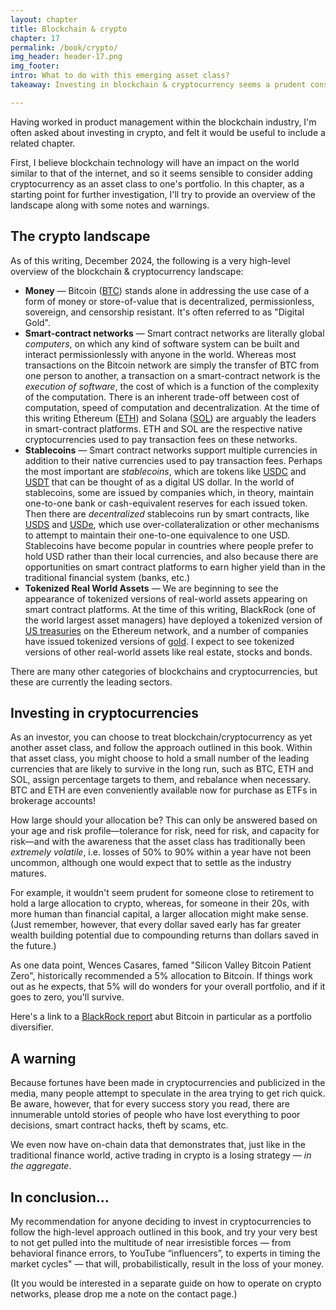 ```yaml
---
layout: chapter
title: Blockchain & crypto
chapter: 17
permalink: /book/crypto/
img_header: header-17.png
img_footer:
intro: What to do with this emerging asset class?
takeaway: Investing in blockchain & cryptocurrency seems a prudent consideration. However, the risks are very high.

---
```


Having worked in product management within the blockchain industry, I'm often asked about investing in crypto, and felt it would be useful to include a related chapter.

First, I believe blockchain technology will have an impact on the world similar to that of the internet, and so it seems sensible to consider adding cryptocurrency as an asset class to one's portfolio. In this chapter, as a starting point for further investigation, I'll try to provide an overview of the landscape along with some notes and warnings.

## The crypto landscape

As of this writing, December 2024, the following is a very high-level overview of the blockchain & cryptocurrency landscape:

- **Money** — Bitcoin ([BTC](https://www.coingecko.com/en/coins/bitcoin)) stands alone in addressing the use case of a form of money or store-of-value that is decentralized, permissionless, sovereign, and censorship resistant. It's often referred to as "Digital Gold".
- **Smart-contract networks** — Smart contract networks are literally global *computers*, on which any kind of software system can be built and interact permissionlessly with anyone in the world. Whereas most transactions on the Bitcoin network are simply the transfer of BTC from one person to another, a transaction on a smart-contract network is the *execution of software*, the cost of which is a function of the complexity of the computation. There is an inherent trade-off between cost of computation, speed of computation and decentralization. At the time of this writing Ethereum ([ETH](https://www.coingecko.com/en/coins/ethereum)) and Solana ([SOL](https://www.coingecko.com/en/coins/solana)) are arguably the leaders in smart-contract platforms. ETH and SOL are the respective native cryptocurrencies used to pay transaction fees on these networks.
- **Stablecoins** — Smart contract networks support multiple currencies in addition to their native currencies used to pay transaction fees. Perhaps the most important are *stablecoins*, which are tokens like [USDC](https://www.coingecko.com/en/coins/usdc) and [USDT](https://www.coingecko.com/en/coins/tether) that can be thought of as a digital US dollar. In the world of stablecoins, some are issued by companies which, in theory, maintain one-to-one bank or cash-equivalent reserves for each issued token. Then there are *decentralized* stablecoins run by smart contracts, like [USDS](https://www.coingecko.com/en/coins/usds) and [USDe](https://www.coingecko.com/en/coins/ethena-usde), which use over-collateralization or other mechanisms to attempt to maintain their one-to-one equivalence to one USD. Stablecoins have become popular in countries where people prefer to hold USD rather than their local currencies, and also because there are opportunities on smart contract platforms to earn higher yield than in the traditional financial system (banks, etc.)
- **Tokenized Real World Assets** — We are beginning to see the appearance of tokenized versions of real-world assets appearing on smart contract platforms. At the time of this writing, BlackRock (one of the world largest asset managers) have deployed a tokenized version of [US treasuries](https://www.coingecko.com/en/coins/ousg) on the Ethereum network, and a number of companies have issued tokenized versions of [gold](https://www.coingecko.com/en/coins/pax-gold). I expect to see tokenized versions of other real-world assets like real estate, stocks and bonds.

There are many other categories of blockchains and cryptocurrencies, but these are currently the leading sectors.

## Investing in cryptocurrencies

As an investor, you can choose to treat blockchain/cryptocurrency as yet another asset class, and follow the approach outlined in this book. Within that asset class, you might choose to hold a small number of the leading currencies that are likely to survive in the long run, such as BTC, ETH and SOL, assign percentage targets to them, and rebalance when necessary. BTC and ETH are even conveniently available now for purchase as ETFs in brokerage accounts!

How large should your allocation be? This can only be answered based on your age and risk profile—tolerance for risk, need for risk, and capacity for risk—and with the awareness that the asset class has traditionally been *extremely volatile*, i.e. losses of 50% to 90% within a year have not been uncommon, although one would expect that to settle as the industry matures. 

For example, it wouldn't seem prudent for someone close to retirement to hold a large allocation to crypto, whereas, for someone in their 20s, with more human than financial capital, a larger allocation might make sense. (Just remember, however, that every dollar saved early has far greater wealth building potential due to compounding returns than dollars saved in the future.)

As one data point, Wences Casares, famed "Silicon Valley Bitcoin Patient Zero", historically recommended a 5% allocation to Bitcoin. If things work out as he expects, that 5% will do wonders for your overall portfolio, and if it goes to zero, you'll survive. 

Here's a link to a [BlackRock report](https://www.blackrock.com/us/financial-professionals/literature/whitepaper/bitcoin-a-unique-diversifier.pdf) abut Bitcoin in particular as a portfolio diversifier.

## A warning

Because fortunes have been made in cryptocurrencies and publicized in the media, many people attempt to speculate in the area trying to get rich quick. Be aware, however, that for every success story you read, there are innumerable untold stories of people who have lost everything to poor decisions, smart contract hacks, theft by scams, etc. 

We even now have on-chain data that demonstrates that, just like in the traditional finance world, active trading in crypto is a losing strategy — *in the aggregate*. 

## In conclusion...

My recommendation for anyone deciding to invest in cryptocurrencies to follow the high-level approach outlined in this book, and try your very best to not get pulled into the multitude of near irresistible forces — from behavioral finance errors, to YouTube “influencers”, to experts in timing the market cycles" — that will, probabilistically, result in the loss of your money.

(It you would be interested in a separate guide on how to operate on crypto networks, please drop me a note on the contact page.)